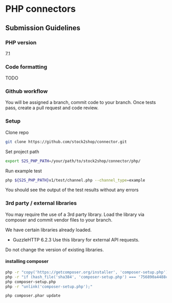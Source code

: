 # PHP connectors

## Submission Guidelines

### PHP version
7.1

### Code formatting
TODO

### Github workflow
You will be assigned a branch, commit code to your branch.
Once tests pass, create a pull request and code review.

### Setup

Clone repo

```bash
git clone https://github.com/stock2shop/connector.git
```

Set project path

```bash
export S2S_PHP_PATH=/your/path/to/stock2shop/connector/php/
```

Run example test
```bash
php ${S2S_PHP_PATH}v1/test/channel.php --channel_type=example
```
You should see the output of the test results without any errors

### 3rd party / external libraries

You may require the use of a 3rd party library.
Load the library via composer and commit vendor files to your branch.

We have certain libraries already loaded. 

- GuzzleHTTP 6.2.3 Use this library for external API requests. 

Do not change the version of existing libraries.

#### installing composer

```bash
php -r "copy('https://getcomposer.org/installer', 'composer-setup.php');"
php -r "if (hash_file('sha384', 'composer-setup.php') === '756890a4488ce9024fc62c56153228907f1545c228516cbf63f885e036d37e9a59d27d63f46af1d4d07ee0f76181c7d3') { echo 'Installer verified'; } else { echo 'Installer corrupt'; unlink('composer-setup.php'); } echo PHP_EOL;"
php composer-setup.php
php -r "unlink('composer-setup.php');"

php composer.phar update

```